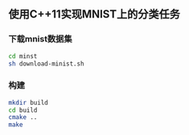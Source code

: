 ## 使用C++11实现MNIST上的分类任务

### 下载mnist数据集
```bash
cd minst
sh download-minist.sh
```


### 构建
```bash
mkdir build
cd build
cmake ..
make
```